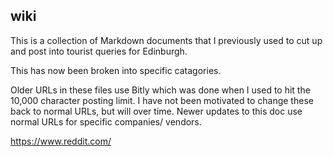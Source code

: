 ## wiki

This is a collection of Markdown documents that I previously used to cut up and post into tourist queries for Edinburgh.

This has now been broken into specific catagories. 

Older URLs in these files use Bitly which was done when I used to hit the 10,000 character posting limit. I have not been motivated to change these back to normal URLs, but will over time. 
Newer updates to this doc use normal URLs for specific companies/ vendors. 

https://www.reddit.com/